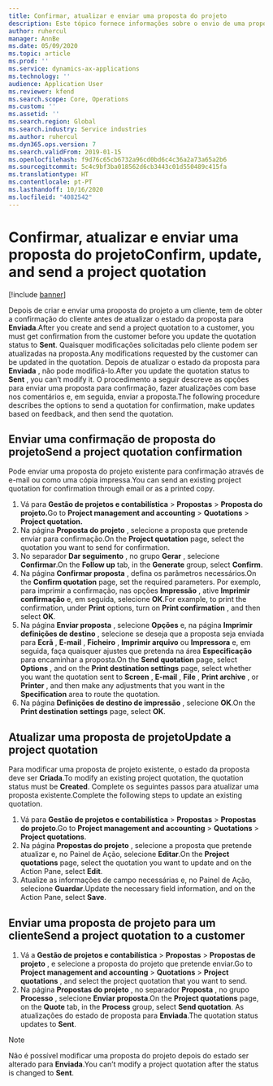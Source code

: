 ```yaml
---
title: Confirmar, atualizar e enviar uma proposta do projeto
description: Este tópico fornece informações sobre o envio de uma proposta ao cliente para confirmação, modificação com base em comentários e, em seguida, reenviando a proposta.
author: ruhercul
manager: AnnBe
ms.date: 05/09/2020
ms.topic: article
ms.prod: ''
ms.service: dynamics-ax-applications
ms.technology: ''
audience: Application User
ms.reviewer: kfend
ms.search.scope: Core, Operations
ms.custom: ''
ms.assetid: ''
ms.search.region: Global
ms.search.industry: Service industries
ms.author: ruhercul
ms.dyn365.ops.version: 7
ms.search.validFrom: 2019-01-15
ms.openlocfilehash: f9d76c65cb6732a96cd0bd6c4c36a2a73a65a2b6
ms.sourcegitcommit: 5c4c9bf3ba018562d6cb3443c01d550489c415fa
ms.translationtype: HT
ms.contentlocale: pt-PT
ms.lasthandoff: 10/16/2020
ms.locfileid: "4082542"
---
```

# <a name="confirm-update-and-send-a-project-quotation"></a><span data-ttu-id="2d195-103">Confirmar, atualizar e enviar uma proposta do projeto</span><span class="sxs-lookup"><span data-stu-id="2d195-103">Confirm, update, and send a project quotation</span></span>

[!include [banner](../includes/banner.md)]

<span data-ttu-id="2d195-104">Depois de criar e enviar uma proposta do projeto a um cliente, tem de obter a confirmação do cliente antes de atualizar o estado da proposta para **Enviada**.</span><span class="sxs-lookup"><span data-stu-id="2d195-104">After you create and send a project quotation to a customer, you must get confirmation from the customer before you update the quotation status to **Sent**.</span></span> <span data-ttu-id="2d195-105">Quaisquer modificações solicitadas pelo cliente podem ser atualizadas na proposta.</span><span class="sxs-lookup"><span data-stu-id="2d195-105">Any modifications requested by the customer can be updated in the quotation.</span></span> <span data-ttu-id="2d195-106">Depois de atualizar o estado da proposta para **Enviada** , não pode modificá-lo.</span><span class="sxs-lookup"><span data-stu-id="2d195-106">After you update the quotation status to **Sent** , you can’t modify it.</span></span> <span data-ttu-id="2d195-107">O procedimento a seguir descreve as opções para enviar uma proposta para confirmação, fazer atualizações com base nos comentários e, em seguida, enviar a proposta.</span><span class="sxs-lookup"><span data-stu-id="2d195-107">The following procedure describes the options to send a quotation for confirmation, make updates based on feedback, and then send the quotation.</span></span>

## <a name="send-a-project-quotation-confirmation"></a><span data-ttu-id="2d195-108">Enviar uma confirmação de proposta do projeto</span><span class="sxs-lookup"><span data-stu-id="2d195-108">Send a project quotation confirmation</span></span>  

<span data-ttu-id="2d195-109">Pode enviar uma proposta do projeto existente para confirmação através de e-mail ou como uma cópia impressa.</span><span class="sxs-lookup"><span data-stu-id="2d195-109">You can send an existing project quotation for confirmation through email or as a printed copy.</span></span> 

1. <span data-ttu-id="2d195-110">Vá para **Gestão de projetos e contabilística** > **Propostas** > **Proposta do projeto.**</span><span class="sxs-lookup"><span data-stu-id="2d195-110">Go to **Project management and accounting** > **Quotations** > **Project quotation.**</span></span> 
2. <span data-ttu-id="2d195-111">Na página **Proposta do projeto** , selecione a proposta que pretende enviar para confirmação.</span><span class="sxs-lookup"><span data-stu-id="2d195-111">On the **Project quotation** page, select the quotation you want to send for confirmation.</span></span> 
3. <span data-ttu-id="2d195-112">No separador **Dar seguimento** , no grupo **Gerar** , selecione **Confirmar**.</span><span class="sxs-lookup"><span data-stu-id="2d195-112">On the **Follow up** tab, in the **Generate** group, select **Confirm**.</span></span> 
4. <span data-ttu-id="2d195-113">Na página **Confirmar proposta** , defina os parâmetros necessários.</span><span class="sxs-lookup"><span data-stu-id="2d195-113">On the **Confirm quotation** page, set the required parameters.</span></span> <span data-ttu-id="2d195-114">Por exemplo, para imprimir a confirmação, nas opções **Impressão** , ative **Imprimir confirmação** e, em seguida, selecione **OK**.</span><span class="sxs-lookup"><span data-stu-id="2d195-114">For example, to print the confirmation, under **Print** options, turn on **Print confirmation** , and then select **OK**.</span></span>
5. <span data-ttu-id="2d195-115">Na página **Enviar proposta** , selecione **Opções** e, na página **Imprimir definições de destino** , selecione se deseja que a proposta seja enviada para **Ecrã** , **E-mail** , **Ficheiro** , **Imprimir arquivo** ou **Impressora** e, em seguida, faça quaisquer ajustes que pretenda na área **Especificação** para encaminhar a proposta.</span><span class="sxs-lookup"><span data-stu-id="2d195-115">On the **Send quotation** page, select **Options** , and on the **Print destination settings** page, select whether you want the quotation sent to **Screen** , **E-mail** , **File** , **Print archive** , or **Printer** , and then make any adjustments that you want in the **Specification** area to route the quotation.</span></span>
6. <span data-ttu-id="2d195-116">Na página **Definições de destino de impressão** , selecione **OK**.</span><span class="sxs-lookup"><span data-stu-id="2d195-116">On the **Print destination settings** page, select **OK**.</span></span>  

## <a name="update-a-project-quotation"></a><span data-ttu-id="2d195-117">Atualizar uma proposta de projeto</span><span class="sxs-lookup"><span data-stu-id="2d195-117">Update a project quotation</span></span>

<span data-ttu-id="2d195-118">Para modificar uma proposta de projeto existente, o estado da proposta deve ser **Criada**.</span><span class="sxs-lookup"><span data-stu-id="2d195-118">To modify an existing project quotation, the quotation status must be **Created**.</span></span> <span data-ttu-id="2d195-119">Complete os seguintes passos para atualizar uma proposta existente.</span><span class="sxs-lookup"><span data-stu-id="2d195-119">Complete the following steps to update an existing quotation.</span></span> 

1. <span data-ttu-id="2d195-120">Vá para **Gestão de projetos e contabilística** > **Propostas** > **Propostas do projeto**.</span><span class="sxs-lookup"><span data-stu-id="2d195-120">Go to **Project management and accounting** > **Quotations** > **Project quotations**.</span></span>
2. <span data-ttu-id="2d195-121">Na página **Propostas do projeto** , selecione a proposta que pretende atualizar e, no Painel de Ação, selecione **Editar**.</span><span class="sxs-lookup"><span data-stu-id="2d195-121">On the **Project quotations** page, select the quotation you want to update and on the Action Pane, select **Edit**.</span></span>
3. <span data-ttu-id="2d195-122">Atualize as informações de campo necessárias e, no Painel de Ação, selecione **Guardar**.</span><span class="sxs-lookup"><span data-stu-id="2d195-122">Update the necessary field information, and on the Action Pane, select **Save**.</span></span>  

## <a name="send-a-project-quotation-to-a-customer"></a><span data-ttu-id="2d195-123">Enviar uma proposta de projeto para um cliente</span><span class="sxs-lookup"><span data-stu-id="2d195-123">Send a project quotation to a customer</span></span> 

1. <span data-ttu-id="2d195-124">Vá a **Gestão de projetos e contabilística** > **Propostas** > **Propostas de projeto** , e selecione a proposta do projeto que pretende enviar.</span><span class="sxs-lookup"><span data-stu-id="2d195-124">Go to **Project management and accounting** > **Quotations** > **Project quotations** , and select the project quotation that you want to send.</span></span>
2. <span data-ttu-id="2d195-125">Na página **Propostas do projeto** , no separador **Proposta** , no grupo **Processo** , selecione **Enviar proposta**.</span><span class="sxs-lookup"><span data-stu-id="2d195-125">On the **Project quotations** page, on the **Quote** tab, in the **Process** group, select **Send quotation**.</span></span> <span data-ttu-id="2d195-126">As atualizações do estado de proposta para **Enviada**.</span><span class="sxs-lookup"><span data-stu-id="2d195-126">The quotation status updates to **Sent**.</span></span>

> [!NOTE]
> <span data-ttu-id="2d195-127">Não é possível modificar uma proposta do projeto depois do estado ser alterado para **Enviada**.</span><span class="sxs-lookup"><span data-stu-id="2d195-127">You can’t modify a project quotation after the status is changed to **Sent**.</span></span>
